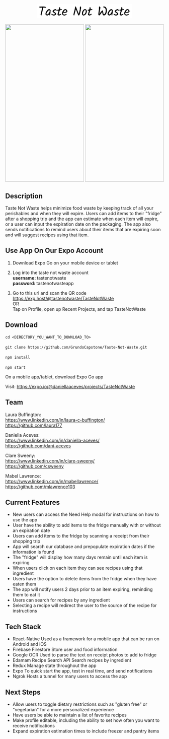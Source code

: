 <div style="text-align:center"><img src=assets/title.png width="300"></div>

<br/>

<div> <img src=assets/IMG_2389.GIF width="250" height="500"> <img src=assets/IMG_2393.GIF width="250" height="500"></div>

## Description

Taste Not Waste helps minimize food waste by keeping track of all your perishables and when they will expire. Users can add items to their "fridge" after a shopping trip and the app can estimate when each item will expire, or a user can input the expiration date on the packaging. The app also sends notifications to remind users about their items that are expiring soon and will suggest recipes using that item.

## Use App On Our Expo Account

1. Download Expo Go on your mobile device or tablet

2. Log into the taste not waste account
    <br /> <strong > username: </strong> tastenotwaste
    <br /> <strong > password: </strong>  tastenotwasteapp
3. Go to this url and scan the QR code https://exp.host/@tastenotwaste/TasteNotWaste
    <br />    OR  <br />
   Tap on Profile, open up Recent Projects, and tap TasteNotWaste

## Download

```
cd <DIRECTORY_YOU_WANT_TO_DOWNLOAD_TO>

git clone https://github.com/GrundoCapstone/Taste-Not-Waste.git

npm install

npm start
```

On a mobile app/tablet, download Expo Go app

Visit: https://expo.io/@daniellaaceves/projects/TasteNotWaste

## Team

Laura Buffington:<br/>
https://www.linkedin.com/in/laura-c-buffington/ <br />
https://github.com/laura177

Daniella Aceves:<br/>
https://www.linkedin.com/in/daniella-aceves/ <br />
https://github.com/dani-aceves

Clare Sweeny:<br/>
https://www.linkedin.com/in/clare-sweeny/ <br />
https://github.com/csweeny

Mabel Lawrence:<br/>
https://www.linkedin.com/in/mabellawrence/ <br />
https://github.com/mlawrence103

## Current Features

- New users can access the Need Help modal for instructions on how to use the app
- User have the ability to add items to the fridge manually with or without an expiration date
- Users can add items to the fridge by scanning a receipt from their shopping trip
- App will search our database and prepopulate expiration dates if the information is found
- The "fridge" will display how many days remain until each item is expiring
- When users click on each item they can see recipes using that ingredient
- Users have the option to delete items from the fridge when they have eaten them
- The app will notify users 2 days prior to an item expiring, reminding them to eat it
- Users can search for recipes by any ingredient
- Selecting a recipe will redirect the user to the source of the recipe for instructions

## Tech Stack

- React-Native
  Used as a framework for a mobile app that can be run on Android and iOS
- Firebase Firestore
  Store user and food information
- Google OCR
  Used to parse the text on receipt photos to add to fridge
- Edamam Recipe Search API
  Search recipes by ingredient
- Redux
  Manage state throughout the app
- Expo
  To quick start the app, test in real time, and send notifications
- Ngrok
  Hosts a tunnel for many users to access the app

## Next Steps

- Allow users to toggle dietary restrictions such as "gluten free" or "vegetarian" for a more personalized experience
- Have users be able to maintain a list of favorite recipes
- Make profile editable, including the ability to set how often you want to receive notifications
- Expand expiration estimation times to include freezer and pantry items
